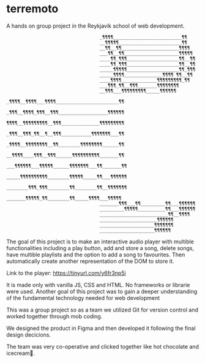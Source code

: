 # terremoto
A hands on group project in the Reykjavik school of web development.



                                      _¶¶¶¶_________________________¶¶
                                      __¶¶¶¶¶_______________________¶¶
                                      __¶¶__¶¶_____________________¶¶¶¶
                                      ___¶¶__¶¶____________________¶¶¶¶¶
                                      ____¶¶_¶¶¶___________________¶¶__¶¶
                                      ____¶¶_¶¶¶___________________¶¶__¶¶
                                      _____¶¶¶¶¶___________________¶¶_¶¶¶
                                      _____¶¶¶¶______________¶¶¶¶ ¶¶__¶¶
                                      ____¶¶¶¶_____________¶¶¶¶¶¶¶¶¶_¶¶
                                      ___¶¶¶_¶¶__¶¶¶_______¶¶¶¶¶¶¶¶
                                      __¶¶¶___¶¶¶¶¶¶¶¶¶_____¶¶¶¶¶¶
                                      _¶¶¶¶__¶¶¶¶___¶¶¶¶_______________________¶¶
                                      _¶¶¶__¶¶¶¶_¶¶¶__¶¶¶__________________¶¶¶¶¶¶
                                      ¶¶¶¶__¶¶¶¶¶¶¶¶¶__¶¶¶______________¶¶¶¶¶¶¶¶¶
                                      _¶¶¶__¶¶¶_¶¶__¶__¶¶¶___________¶¶¶¶¶¶¶___¶¶
                                      _¶¶¶¶__¶¶¶¶¶¶¶¶__¶¶________¶¶¶¶¶¶¶¶______¶¶
                                      __¶¶¶¶____¶¶¶__¶¶¶______¶¶¶¶¶¶¶¶¶¶_______¶¶
                                      ___¶¶¶¶¶¶___¶¶¶¶¶______¶¶¶¶¶¶¶___¶¶_______¶¶
                                      _____¶¶¶¶¶¶¶¶¶¶________¶¶¶¶¶_____¶¶___¶¶¶¶¶¶
                                      ________¶¶¶_¶¶¶________¶¶________¶¶__¶¶¶¶¶¶¶
                                      _______¶¶¶¶¶_¶¶________¶¶_____¶¶¶¶___¶¶¶¶¶
                                      _______¶¶¶___¶¶_________¶¶___¶¶¶¶¶¶
                                      _________¶¶¶¶¶__________¶¶___¶¶¶¶¶¶
                                      _________________________¶¶__¶¶¶¶
                                      _____________________¶¶¶¶¶¶
                                      ____________________¶¶¶¶¶¶¶
                                      ____________________¶¶¶¶¶¶


The goal of this project is to make an interactive audio player with multible functionalities including a play button, add and store a song, delete songs, have multible playlists and the option to add a song to favourites. Then automatically create another representation of the DOM to store it. 

Link to the player:
https://tinyurl.com/y6fr3np5i

It is made only with vanilla JS, CSS and HTML. No frameworks or librarie were used. Another goal of this project was to gain a deeper understanding of the fundamental technology needed for web development

This was a group project so as a team we utilized Git for version control and worked together through mob coding. 

We designed the product in Figma and then developed it following the final design decicions. 

The team was very co-operative and clicked together like hot chocolate and icecream🍧.



